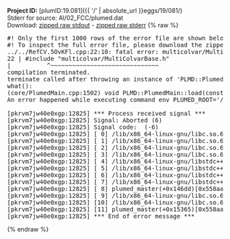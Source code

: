 **Project ID:** [plumID:19.081]({{ '/' | absolute_url }}eggs/19/081/)  
Stderr for source:  Al/02_FCC/plumed.dat   
Download: [zipped raw stdout](plumed.dat.plumed_master.stdout.txt.zip) - [zipped raw stderr](plumed.dat.plumed_master.stderr.txt.zip) 
{% raw %}
<pre>
#! Only the first 1000 rows of the error file are shown below
#! To inspect the full error file, please download the zipped raw stderr file above
../../RefCV.5OvKFl.cpp:22:10: fatal error: multicolvar/MultiColvarBase.h: No such file or directory
22 | #include "multicolvar/MultiColvarBase.h"
|          ^~~~~~~~~~~~~~~~~~~~~~~~~~~~~~~
compilation terminated.
terminate called after throwing an instance of 'PLMD::Plumed::ExceptionError'
what():
(core/PlumedMain.cpp:1502) void PLMD::PlumedMain::load(const std::string&)
An error happened while executing command env PLUMED_ROOT='/home/runner/opt/lib/plumed_master' PLUMED_VERSION='2.11.0-dev' PLUMED_HTMLDIR='/home/runner/opt/share/doc/plumed_master' PLUMED_INCLUDEDIR='/home/runner/opt/include' PLUMED_PROGRAM_NAME='plumed_master' PLUMED_IS_INSTALLED='yes' "/home/runner/opt/lib/plumed_master"/scripts/mklib.sh -n -o ./../../RefCV.2.11.0-dev.so ../../RefCV.cpp

[pkrvm7jw40e0xgp:12825] *** Process received signal ***
[pkrvm7jw40e0xgp:12825] Signal: Aborted (6)
[pkrvm7jw40e0xgp:12825] Signal code:  (-6)
[pkrvm7jw40e0xgp:12825] [ 0] /lib/x86_64-linux-gnu/libc.so.6(+0x45330)[0x7f005ae45330]
[pkrvm7jw40e0xgp:12825] [ 1] /lib/x86_64-linux-gnu/libc.so.6(pthread_kill+0x11c)[0x7f005ae9eb2c]
[pkrvm7jw40e0xgp:12825] [ 2] /lib/x86_64-linux-gnu/libc.so.6(gsignal+0x1e)[0x7f005ae4527e]
[pkrvm7jw40e0xgp:12825] [ 3] /lib/x86_64-linux-gnu/libc.so.6(abort+0xdf)[0x7f005ae288ff]
[pkrvm7jw40e0xgp:12825] [ 4] /lib/x86_64-linux-gnu/libstdc++.so.6(+0xa5ff5)[0x7f005b2a5ff5]
[pkrvm7jw40e0xgp:12825] [ 5] /lib/x86_64-linux-gnu/libstdc++.so.6(+0xbb0da)[0x7f005b2bb0da]
[pkrvm7jw40e0xgp:12825] [ 6] /lib/x86_64-linux-gnu/libstdc++.so.6(_ZSt10unexpectedv+0x0)[0x7f005b2a5a55]
[pkrvm7jw40e0xgp:12825] [ 7] /lib/x86_64-linux-gnu/libstdc++.so.6(+0xa5a6f)[0x7f005b2a5a6f]
[pkrvm7jw40e0xgp:12825] [ 8] plumed_master(+0x146dd)[0x558aaf52b6dd]
[pkrvm7jw40e0xgp:12825] [ 9] /lib/x86_64-linux-gnu/libc.so.6(+0x2a1ca)[0x7f005ae2a1ca]
[pkrvm7jw40e0xgp:12825] [10] /lib/x86_64-linux-gnu/libc.so.6(__libc_start_main+0x8b)[0x7f005ae2a28b]
[pkrvm7jw40e0xgp:12825] [11] plumed_master(+0x15365)[0x558aaf52c365]
[pkrvm7jw40e0xgp:12825] *** End of error message ***
</pre>
{% endraw %}
